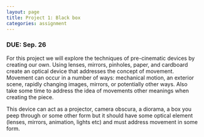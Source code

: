```yaml
---
layout: page
title: Project 1: Black box
categories: assignment
---
```


### DUE: Sep. 26

For this project we will explore the techniques of pre-cinematic devices by creating our own. Using lenses, mirrors, pinholes, paper, and cardboard create an optical device that addresses the concept of movement. Movement can occur in a number of ways: mechanical motion, an exterior scene, rapidly changing images, mirrors, or potentially other ways. Also take some time to address the idea of movements other meanings when creating the piece.

This device can act as a projector, camera obscura, a diorama, a box you peep through or some other form but it should have some optical element (lenses, mirrors, animation, lights etc) and must address movement in some form.